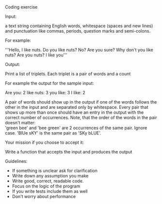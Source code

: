 Coding exercise

Input:
        
a text string containing English words, whitespace (spaces and new lines) and 
punctuation like commas, periods, question marks and semi-colons.

For example:

'''Hello, I like nuts. Do you like nuts? No? Are you sure? 
Why don't you like nuts? Are you nuts? I like you'''


Output:

Print a list of triplets. Each triplet is a pair of words and a count

For example the output for the sample input:

Are you: 2
like nuts: 3
you like: 3
I like: 2


A pair of words should show up in the output if one of the words follows the
other in the input and are separated only by whitespace. Every pair that shows
up more than once should have an entry in the output with the correct number of
occurrences. Note, that the order of the words in the pair doesn't matter:  
'green bee' and 'bee green' are 2 occurrences of the same pair. Ignore case. 
'BlUe sKY' is the same pair as 'SKy bLUE'.

Your mission if you choose to accept it:

Write a function that accepts the input and produces the output

Guidelines:

 - If something is unclear ask for clarification
 - Write down any assumption you make
 - Write good, correct, readable code.
 - Focus on the logic of the program
 - If you write tests include them as well
 - Don't worry about performance
